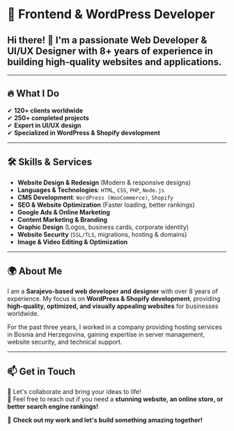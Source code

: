# 🚀 Frontend & WordPress Developer

## Hi there! 👋 I'm a passionate Web Developer & UI/UX Designer with 8+ years of experience in building high-quality websites and applications.

---

## 🔥 What I Do

✔ **120+ clients worldwide**  
✔ **250+ completed projects**  
✔ **Expert in UI/UX design**  
✔ **Specialized in WordPress & Shopify development**  

---

## 🛠 Skills & Services

- **Website Design & Redesign** (Modern & responsive designs)
- **Languages & Technologies**: `HTML`, `CSS`, `PHP`, `Node.js`
- **CMS Development**: `WordPress (WooCommerce)`, `Shopify`
- **SEO & Website Optimization** (Faster loading, better rankings)
- **Google Ads & Online Marketing**
- **Content Marketing & Branding**
- **Graphic Design** (Logos, business cards, corporate identity)
- **Website Security** (`SSL/TLS`, migrations, hosting & domains)
- **Image & Video Editing & Optimization**

---

## 🌍 About Me

I am a **Sarajevo-based web developer and designer** with over 8 years of experience. My focus is on **WordPress & Shopify development**, providing **high-quality, optimized, and visually appealing websites** for businesses worldwide.

For the past three years, I worked in a company providing hosting services in Bosnia and Herzegovina, gaining expertise in server management, website security, and technical support.

---

## 📫 Get in Touch

💼 Let's collaborate and bring your ideas to life!  
📩 Feel free to reach out if you need a **stunning website, an online store, or better search engine rankings!**  

🚀 **Check out my work and let's build something amazing together!**

